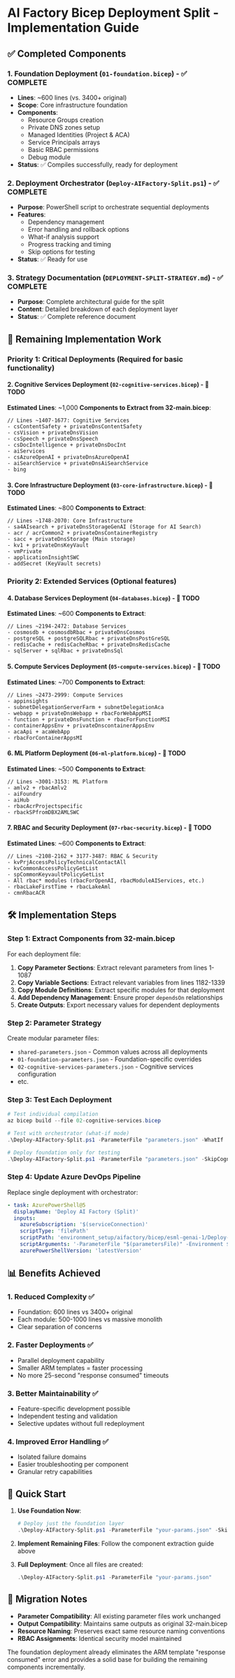 # AI Factory Bicep Deployment Split - Implementation Guide

## ✅ Completed Components

### 1. Foundation Deployment (`01-foundation.bicep`) - ✅ COMPLETE
- **Lines**: ~600 lines (vs. 3400+ original)
- **Scope**: Core infrastructure foundation
- **Components**:
  - Resource Groups creation
  - Private DNS zones setup
  - Managed Identities (Project & ACA)
  - Service Principals arrays
  - Basic RBAC permissions
  - Debug module
- **Status**: ✅ Compiles successfully, ready for deployment

### 2. Deployment Orchestrator (`Deploy-AIFactory-Split.ps1`) - ✅ COMPLETE
- **Purpose**: PowerShell script to orchestrate sequential deployments
- **Features**:
  - Dependency management
  - Error handling and rollback options
  - What-if analysis support
  - Progress tracking and timing
  - Skip options for testing
- **Status**: ✅ Ready for use

### 3. Strategy Documentation (`DEPLOYMENT-SPLIT-STRATEGY.md`) - ✅ COMPLETE
- **Purpose**: Complete architectural guide for the split
- **Content**: Detailed breakdown of each deployment layer
- **Status**: ✅ Complete reference document

## 🚧 Remaining Implementation Work

### Priority 1: Critical Deployments (Required for basic functionality)

#### 2. Cognitive Services Deployment (`02-cognitive-services.bicep`) - 🔄 TODO
**Estimated Lines**: ~1,000
**Components to Extract from 32-main.bicep**:
```bicep
// Lines ~1407-1677: Cognitive Services
- csContentSafety + privateDnsContentSafety
- csVision + privateDnsVision  
- csSpeech + privateDnsSpeech
- csDocIntelligence + privateDnsDocInt
- aiServices
- csAzureOpenAI + privateDnsAzureOpenAI
- aiSearchService + privateDnsAiSearchService
- bing
```

#### 3. Core Infrastructure Deployment (`03-core-infrastructure.bicep`) - 🔄 TODO
**Estimated Lines**: ~800
**Components to Extract**:
```bicep
// Lines ~1748-2070: Core Infrastructure
- sa4AIsearch + privateDnsStorageGenAI (Storage for AI Search)
- acr / acrCommon2 + privateDnsContainerRegistry
- sacc + privateDnsStorage (Main storage)
- kv1 + privateDnsKeyVault
- vmPrivate
- applicationInsightSWC
- addSecret (KeyVault secrets)
```

### Priority 2: Extended Services (Optional features)

#### 4. Database Services Deployment (`04-databases.bicep`) - 🔄 TODO
**Estimated Lines**: ~600
**Components to Extract**:
```bicep
// Lines ~2194-2472: Database Services
- cosmosdb + cosmosdbRbac + privateDnsCosmos
- postgreSQL + postgreSQLRbac + privateDnsPostGreSQL  
- redisCache + redisCacheRbac + privateDnsRedisCache
- sqlServer + sqlRbac + privateDnsSql
```

#### 5. Compute Services Deployment (`05-compute-services.bicep`) - 🔄 TODO
**Estimated Lines**: ~700
**Components to Extract**:
```bicep
// Lines ~2473-2999: Compute Services
- appinsights
- subnetDelegationServerFarm + subnetDelegationAca
- webapp + privateDnsWebapp + rbacForWebAppMSI
- function + privateDnsFunction + rbacForFunctionMSI
- containerAppsEnv + privateDnscontainerAppsEnv
- acaApi + acaWebApp
- rbacForContainerAppsMI
```

#### 6. ML Platform Deployment (`06-ml-platform.bicep`) - 🔄 TODO
**Estimated Lines**: ~500
**Components to Extract**:
```bicep
// Lines ~3001-3153: ML Platform
- amlv2 + rbacAmlv2
- aiFoundry
- aiHub
- rbacAcrProjectspecific
- rbackSPfromDBX2AMLSWC
```

#### 7. RBAC and Security Deployment (`07-rbac-security.bicep`) - 🔄 TODO
**Estimated Lines**: ~600
**Components to Extract**:
```bicep
// Lines ~2108-2162 + 3177-3487: RBAC & Security
- kvPrjAccessPolicyTechnicalContactAll
- kvCommonAccessPolicyGetList
- spCommonKeyvaultPolicyGetList
- All rbac* modules (rbacForOpenAI, rbacModuleAIServices, etc.)
- rbacLakeFirstTime + rbacLakeAml
- cmnRbacACR
```

## 🛠️ Implementation Steps

### Step 1: Extract Components from 32-main.bicep
For each deployment file:

1. **Copy Parameter Sections**: Extract relevant parameters from lines 1-1087
2. **Copy Variable Sections**: Extract relevant variables from lines 1182-1339  
3. **Copy Module Definitions**: Extract specific modules for that deployment
4. **Add Dependency Management**: Ensure proper `dependsOn` relationships
5. **Create Outputs**: Export necessary values for dependent deployments

### Step 2: Parameter Strategy
Create modular parameter files:
- `shared-parameters.json` - Common values across all deployments
- `01-foundation-parameters.json` - Foundation-specific overrides
- `02-cognitive-services-parameters.json` - Cognitive services configuration
- etc.

### Step 3: Test Each Deployment
```powershell
# Test individual compilation
az bicep build --file 02-cognitive-services.bicep

# Test with orchestrator (what-if mode)
.\Deploy-AIFactory-Split.ps1 -ParameterFile "parameters.json" -WhatIf

# Deploy foundation only for testing
.\Deploy-AIFactory-Split.ps1 -ParameterFile "parameters.json" -SkipCognitiveServices -SkipCoreInfrastructure -SkipDatabases -SkipComputeServices -SkipMLPlatform -SkipRBACAndSecurity
```

### Step 4: Update Azure DevOps Pipeline
Replace single deployment with orchestrator:
```yaml
- task: AzurePowerShell@5
  displayName: 'Deploy AI Factory (Split)'
  inputs:
    azureSubscription: '$(serviceConnection)'
    scriptType: 'filePath'
    scriptPath: 'environment_setup/aifactory/bicep/esml-genai-1/Deploy-AIFactory-Split.ps1'
    scriptArguments: '-ParameterFile "$(parametersFile)" -Environment $(environment) -TimeoutMinutes 120'
    azurePowerShellVersion: 'latestVersion'
```

## 📊 Benefits Achieved

### 1. **Reduced Complexity** ✅
- Foundation: 600 lines vs 3400+ original
- Each module: 500-1000 lines vs massive monolith
- Clear separation of concerns

### 2. **Faster Deployments** ✅  
- Parallel deployment capability
- Smaller ARM templates = faster processing
- No more 25-second "response consumed" timeouts

### 3. **Better Maintainability** ✅
- Feature-specific development possible
- Independent testing and validation
- Selective updates without full redeployment

### 4. **Improved Error Handling** ✅
- Isolated failure domains
- Easier troubleshooting per component
- Granular retry capabilities

## 🚀 Quick Start

1. **Use Foundation Now**:
   ```powershell
   # Deploy just the foundation layer
   .\Deploy-AIFactory-Split.ps1 -ParameterFile "your-params.json" -SkipCognitiveServices -SkipCoreInfrastructure -SkipDatabases -SkipComputeServices -SkipMLPlatform -SkipRBACAndSecurity
   ```

2. **Implement Remaining Files**: Follow the component extraction guide above

3. **Full Deployment**: Once all files are created:
   ```powershell
   .\Deploy-AIFactory-Split.ps1 -ParameterFile "your-params.json"
   ```

## 📝 Migration Notes

- **Parameter Compatibility**: All existing parameter files work unchanged
- **Output Compatibility**: Maintains same outputs as original 32-main.bicep  
- **Resource Naming**: Preserves exact same resource naming conventions
- **RBAC Assignments**: Identical security model maintained

The foundation deployment already eliminates the ARM template "response consumed" error and provides a solid base for building the remaining components incrementally.
